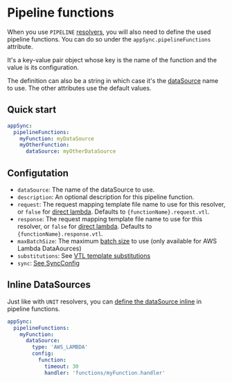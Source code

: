 # Pipeline functions

When you use `PIPELINE` [resolvers](resolvers.md), you will also need to define the used pipeline functions. You can do so under the `appSync.pipelineFunctions` attribute.

It's a key-value pair object whose key is the name of the function and the value is its configuration.

The definition can also be a string in which case it's the [dataSource](dataSources.md) name to use. The other attributes use the default values.

## Quick start

```yaml
appSync:
  pipelineFunctions:
    myFunction: myDataSource
    myOtherFunction:
      dataSource: myOtherDataSource
```

## Configutation

- `dataSource`: The name of the dataSource to use.
- `description`: An optional description for this pipeline function.
- `request`: The request mapping template file name to use for this resolver, or `false` for [direct lambda](https://docs.aws.amazon.com/appsync/latest/devguide/direct-lambda-reference.html). Defaults to `{functionName}.request.vtl`.
- `response`: The request mapping template file name to use for this resolver, or `false` for [direct lambda](https://docs.aws.amazon.com/appsync/latest/devguide/direct-lambda-reference.html). Defaults to `{functionName}.response.vtl`.
- `maxBatchSize`: The maximum [batch size](https://aws.amazon.com/blogs/mobile/introducing-configurable-batching-size-for-aws-appsync-lambda-resolvers/) to use (only available for AWS Lambda DataAources)
- `substitutions`: See [VTL template substitutions](substitutions.md)
- `sync`: [See SyncConfig](syncConfig.md)

## Inline DataSources

Just like with `UNIT` resolvers, you can [define the dataSource inline](resolvers.md#inline-datasources) in pipeline functions.

```yaml
appSync:
  pipelineFunctions:
    myFunction:
      dataSource:
        type: 'AWS_LAMBDA'
        config:
          function:
            timeout: 30
            handler: 'functions/myFunction.handler'
```
